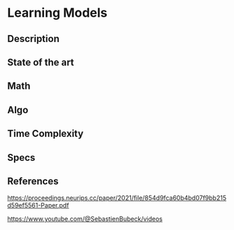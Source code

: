 # Learning Models 

## Description



## State of the art

## Math 

## Algo

## Time Complexity 


## Specs

## References 

https://proceedings.neurips.cc/paper/2021/file/854d9fca60b4bd07f9bb215d59ef5561-Paper.pdf

https://www.youtube.com/@SebastienBubeck/videos
